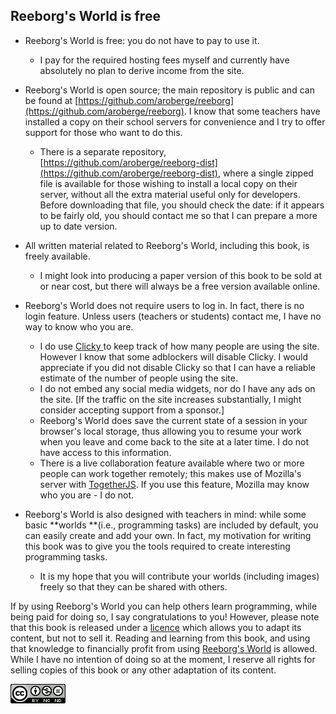 ## Reeborg's World is free

* Reeborg's World is free: you do not have to pay to use it.
  * I pay for the required hosting fees myself and currently have absolutely no plan to derive income from the site.
* Reeborg's World is open source; the main repository is public and can be found at [https://github.com/aroberge/reeborg](https://github.com/aroberge/reeborg).  I know that some teachers have installed a copy on their school servers for convenience and I try to offer support for those who want to do this.
  * There is a separate repository, [https://github.com/aroberge/reeborg-dist](https://github.com/aroberge/reeborg-dist), where a single zipped file is available for those wishing to install a local copy on their server, without all the extra material useful only for developers. Before downloading that file, you should check the date: if it appears to be fairly old, you should contact me so that I can prepare a more up to date version.
* All written material related to Reeborg's World, including this book, is freely available.
  * I might look into producing a paper version of this book to be sold at or near cost, but there will always be a free version available online.
* Reeborg's World does not require users to log in.  In fact, there is no login feature.  Unless users \(teachers or students\) contact me, I have no way to know who you are.

  * I do use [Clicky ](https://clicky.com/)to keep track of how many people are using the site. However I know that some adblockers will disable Clicky. I would appreciate if you did not disable Clicky so that I can have a reliable estimate of the number of people using the site.
  * I do not embed any social media widgets, nor do I have any ads on the site. \[If the traffic on the site increases substantially, I might consider accepting support from a sponsor.\]
  * Reeborg's World does save the current state of a session in your browser's local storage, thus allowing you to resume your work when you leave and come back to the site at a later time. I do not have access to this information.
  * There is a live collaboration feature available where two or more people can work together remotely; this makes use of Mozilla's server with [TogetherJS](https://togetherjs.com/). If you use this feature, Mozilla may know who you are - I do not.

* Reeborg's World is also designed with teachers in mind: while some basic **worlds **\(i.e., programming tasks\) are included by default, you can easily create and add your own. In fact, my motivation for writing this book was to give you the tools required to create interesting programming tasks.

  * It is my hope that you will contribute your worlds \(including images\) freely so that they can be shared with others.

If by using Reeborg's World you can help others learn programming, while being paid for doing so, I say congratulations to you!   However, please note that this book is released under a [licence](https://creativecommons.org/licenses/by-nc-sa/4.0/) which allows you to adapt its content, but not to sell it.  Reading and learning from this book, and using that knowledge to financially profit from using [Reeborg's World](http://reeborg.ca/reeborg.html) is allowed. While I have no intention of doing so at the moment, I reserve all rights for selling copies of this book or any other adaptation of its content.

[![](/assets/cc-by-nc-sa.png)](https://creativecommons.org/licenses/by-nc-sa/4.0/)

